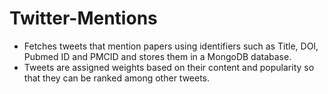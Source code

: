 # Twitter-Mentions
- Fetches tweets that mention papers using identifiers such as Title, DOI, Pubmed ID and PMCID and stores them in a MongoDB database.
- Tweets are assigned weights based on their content and popularity so that they can be ranked among other tweets.
